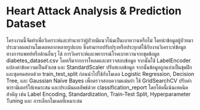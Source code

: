 # Heart Attack Analysis & Prediction Dataset 
โครงงานนี้จัดทำเพื่อวิเคราะห์และทำนายว่าผู้ป่วยมีแนวโน้มเป็นเบาหวานหรือไม่ โดยนำข้อมูลผู้ป่วยมาประมวลผลผ่านโมเดลหลากหลายรูปแบบ ซึ่งสามารถปรับปรุงหรือประยุกต์ใช้กับงานวิเคราะห์ข้อมูลทางการแพทย์หรือด้านอื่นๆ ได้
การวิเคราะห์และพยากรณ์โรคเบาหวานจากชุดข้อมูล diabetes_dataset.csv โดยเริ่มจากการโหลดและตรวจสอบข้อมูล จากนั้นใช้ LabelEncoder แปลงค่าข้อความเป็นตัวเลข และ StandardScaler ปรับสเกลข้อมูล 
จากนั้นข้อมูลถูกแบ่งเป็นชุดฝึกและชุดทดสอบด้วย train_test_split ก่อนนำไปใช้กับโมเดล Logistic Regression, Decision Tree, และ Gaussian Naïve Bayes เพื่อตรวจสอบความแม่นยำ ใช้ GridSearchCV ปรับค่าพารามิเตอร์ให้เหมาะสม และประเมินผลลัพธ์ด้วย classification_report โดยโค้ดนี้เน้นเทคนิคสำคัญ เช่น Label Encoding, Standardization, Train-Test Split, Hyperparameter Tuning และ การเลือกโมเดลที่เหมาะสม